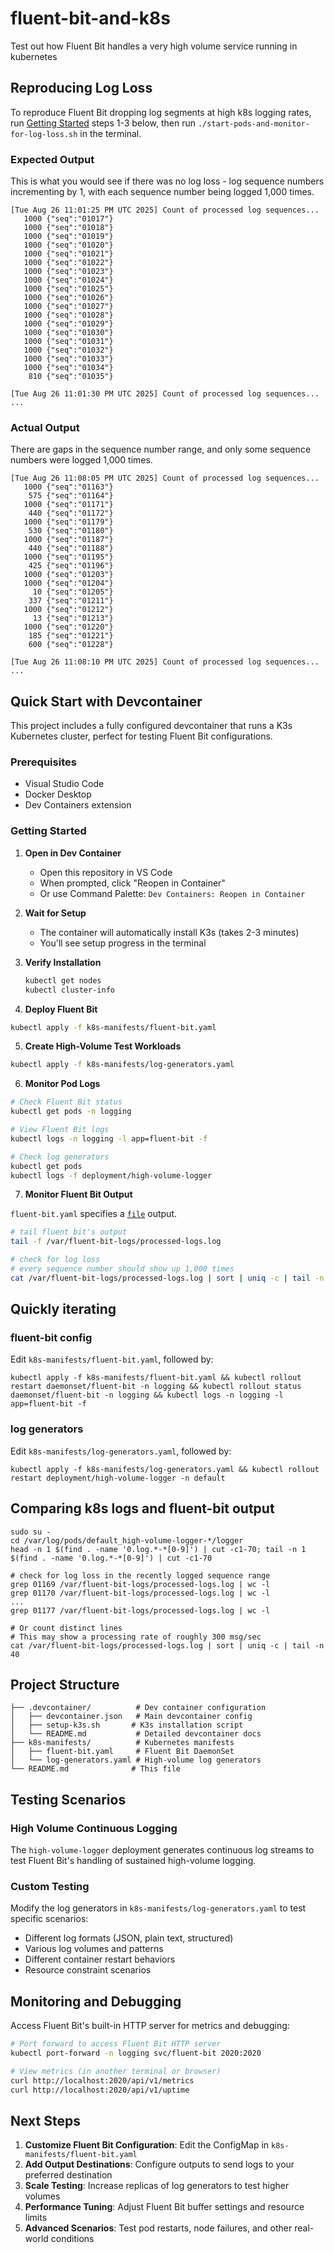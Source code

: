 # fluent-bit-and-k8s
Test out how Fluent Bit handles a very high volume service running in kubernetes

## Reproducing Log Loss
To reproduce Fluent Bit dropping log segments at high k8s logging rates, run [Getting Started](#getting-started) steps 1-3 below, then run `./start-pods-and-monitor-for-log-loss.sh` in the terminal.

### Expected Output
This is what you would see if there was no log loss - log sequence numbers incrementing by 1, with each sequence number being logged 1,000 times.

```
[Tue Aug 26 11:01:25 PM UTC 2025] Count of processed log sequences...
   1000 {"seq":"01017"}
   1000 {"seq":"01018"}
   1000 {"seq":"01019"}
   1000 {"seq":"01020"}
   1000 {"seq":"01021"}
   1000 {"seq":"01022"}
   1000 {"seq":"01023"}
   1000 {"seq":"01024"}
   1000 {"seq":"01025"}
   1000 {"seq":"01026"}
   1000 {"seq":"01027"}
   1000 {"seq":"01028"}
   1000 {"seq":"01029"}
   1000 {"seq":"01030"}
   1000 {"seq":"01031"}
   1000 {"seq":"01032"}
   1000 {"seq":"01033"}
   1000 {"seq":"01034"}
    810 {"seq":"01035"}

[Tue Aug 26 11:01:30 PM UTC 2025] Count of processed log sequences...
...
```

### Actual Output
There are gaps in the sequence number range, and only some sequence numbers were logged 1,000 times.

```
[Tue Aug 26 11:08:05 PM UTC 2025] Count of processed log sequences...
   1000 {"seq":"01163"}
    575 {"seq":"01164"}
   1000 {"seq":"01171"}
    440 {"seq":"01172"}
   1000 {"seq":"01179"}
    530 {"seq":"01180"}
   1000 {"seq":"01187"}
    440 {"seq":"01188"}
   1000 {"seq":"01195"}
    425 {"seq":"01196"}
   1000 {"seq":"01203"}
   1000 {"seq":"01204"}
     10 {"seq":"01205"}
    337 {"seq":"01211"}
   1000 {"seq":"01212"}
     13 {"seq":"01213"}
   1000 {"seq":"01220"}
    185 {"seq":"01221"}
    600 {"seq":"01228"}

[Tue Aug 26 11:08:10 PM UTC 2025] Count of processed log sequences...
...
```

## Quick Start with Devcontainer

This project includes a fully configured devcontainer that runs a K3s Kubernetes cluster, perfect for testing Fluent Bit configurations.

### Prerequisites
- Visual Studio Code
- Docker Desktop
- Dev Containers extension

### Getting Started

1. **Open in Dev Container**
   - Open this repository in VS Code
   - When prompted, click "Reopen in Container"
   - Or use Command Palette: `Dev Containers: Reopen in Container`

2. **Wait for Setup**
   - The container will automatically install K3s (takes 2-3 minutes)
   - You'll see setup progress in the terminal

3. **Verify Installation**
   ```bash
   kubectl get nodes
   kubectl cluster-info
   ```

4. **Deploy Fluent Bit**
```bash
kubectl apply -f k8s-manifests/fluent-bit.yaml
```

5. **Create High-Volume Test Workloads**
```bash
kubectl apply -f k8s-manifests/log-generators.yaml
```

6. **Monitor Pod Logs**
```bash
# Check Fluent Bit status
kubectl get pods -n logging

# View Fluent Bit logs
kubectl logs -n logging -l app=fluent-bit -f

# Check log generators
kubectl get pods
kubectl logs -f deployment/high-volume-logger
```

7. **Monitor Fluent Bit Output**

`fluent-bit.yaml` specifies a [`file`](https://docs.fluentbit.io/manual/data-pipeline/outputs/file) output.

```bash
# tail fluent bit's output
tail -f /var/fluent-bit-logs/processed-logs.log

# check for log loss
# every sequence number should show up 1,000 times
cat /var/fluent-bit-logs/processed-logs.log | sort | uniq -c | tail -n 40
```

## Quickly iterating
### fluent-bit config

Edit `k8s-manifests/fluent-bit.yaml`, followed by:

```
kubectl apply -f k8s-manifests/fluent-bit.yaml && kubectl rollout restart daemonset/fluent-bit -n logging && kubectl rollout status daemonset/fluent-bit -n logging && kubectl logs -n logging -l app=fluent-bit -f
```

### log generators

Edit `k8s-manifests/log-generators.yaml`, followed by:

```
kubectl apply -f k8s-manifests/log-generators.yaml && kubectl rollout restart deployment/high-volume-logger -n default
```

## Comparing k8s logs and fluent-bit output

```
sudo su -
cd /var/log/pods/default_high-volume-logger-*/logger
head -n 1 $(find . -name '0.log.*-*[0-9]') | cut -c1-70; tail -n 1 $(find . -name '0.log.*-*[0-9]') | cut -c1-70

# check for log loss in the recently logged sequence range
grep 01169 /var/fluent-bit-logs/processed-logs.log | wc -l
grep 01170 /var/fluent-bit-logs/processed-logs.log | wc -l
...
grep 01177 /var/fluent-bit-logs/processed-logs.log | wc -l

# Or count distinct lines
# This may show a processing rate of roughly 300 msg/sec
cat /var/fluent-bit-logs/processed-logs.log | sort | uniq -c | tail -n 40
```

## Project Structure

```
├── .devcontainer/          # Dev container configuration
│   ├── devcontainer.json   # Main devcontainer config
│   ├── setup-k3s.sh       # K3s installation script
│   └── README.md           # Detailed devcontainer docs
├── k8s-manifests/          # Kubernetes manifests
│   ├── fluent-bit.yaml     # Fluent Bit DaemonSet
│   └── log-generators.yaml # High-volume log generators
└── README.md              # This file
```

## Testing Scenarios

### High Volume Continuous Logging
The `high-volume-logger` deployment generates continuous log streams to test Fluent Bit's handling of sustained high-volume logging.

### Custom Testing
Modify the log generators in `k8s-manifests/log-generators.yaml` to test specific scenarios:
- Different log formats (JSON, plain text, structured)
- Various log volumes and patterns
- Different container restart behaviors
- Resource constraint scenarios

## Monitoring and Debugging

Access Fluent Bit's built-in HTTP server for metrics and debugging:
```bash
# Port forward to access Fluent Bit HTTP server
kubectl port-forward -n logging svc/fluent-bit 2020:2020

# View metrics (in another terminal or browser)
curl http://localhost:2020/api/v1/metrics
curl http://localhost:2020/api/v1/uptime
```

## Next Steps

1. **Customize Fluent Bit Configuration**: Edit the ConfigMap in `k8s-manifests/fluent-bit.yaml`
2. **Add Output Destinations**: Configure outputs to send logs to your preferred destination
3. **Scale Testing**: Increase replicas of log generators to test higher volumes
4. **Performance Tuning**: Adjust Fluent Bit buffer settings and resource limits
5. **Advanced Scenarios**: Test pod restarts, node failures, and other real-world conditions
